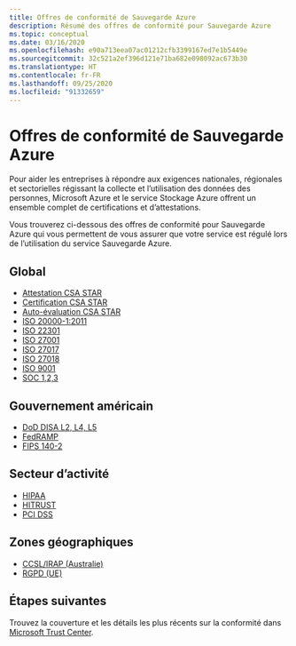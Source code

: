 ```yaml
---
title: Offres de conformité de Sauvegarde Azure
description: Résumé des offres de conformité pour Sauvegarde Azure
ms.topic: conceptual
ms.date: 03/16/2020
ms.openlocfilehash: e90a713eea07ac01212cfb3399167ed7e1b5449e
ms.sourcegitcommit: 32c521a2ef396d121e71ba682e098092ac673b30
ms.translationtype: HT
ms.contentlocale: fr-FR
ms.lasthandoff: 09/25/2020
ms.locfileid: "91332659"
---
```

# <a name="azure-backup-compliance-offerings"></a>Offres de conformité de Sauvegarde Azure

Pour aider les entreprises à répondre aux exigences nationales, régionales et sectorielles régissant la collecte et l’utilisation des données des personnes, Microsoft Azure et le service Stockage Azure offrent un ensemble complet de certifications et d’attestations.

Vous trouverez ci-dessous des offres de conformité pour Sauvegarde Azure qui vous permettent de vous assurer que votre service est régulé lors de l’utilisation du service Sauvegarde Azure.

## <a name="global"></a>Global

* [Attestation CSA STAR](/microsoft-365/compliance/offering-csa-star-attestation)
* [Certification CSA STAR](/microsoft-365/compliance/offering-csa-star-certification)
* [Auto-évaluation CSA STAR](/microsoft-365/compliance/offering-csa-star-self-assessment)
* [ISO 20000-1:2011](/microsoft-365/compliance/offering-iso-20000-1-2011)
* [ISO 22301](/microsoft-365/compliance/offering-iso-22301)
* [ISO 27001](/microsoft-365/compliance/offering-iso-27017)
* [ISO 27017](/microsoft-365/compliance/offering-iso-27017)
* [ISO 27018](/microsoft-365/compliance/offering-iso-27018)
* [ISO 9001](/microsoft-365/compliance/offering-iso-9001)
* [SOC 1,2,3](/microsoft-365/compliance/offering-soc)

## <a name="us-government"></a>Gouvernement américain

* [DoD DISA L2, L4, L5](/microsoft-365/compliance/offering-dod-disa-l2-l4-l5)
* [FedRAMP](/microsoft-365/compliance/offering-fedramp)
* [FIPS 140-2](/microsoft-365/compliance/offering-fips-140-2)

## <a name="industry"></a>Secteur d’activité

* [HIPAA](/microsoft-365/compliance/offering-hipaa-hitech)
* [HITRUST](/microsoft-365/compliance/offering-hitrust)
* [PCI DSS](/microsoft-365/compliance/offering-pci-dss)

## <a name="regional"></a>Zones géographiques

* [CCSL/IRAP (Australie)](/microsoft-365/compliance/offering-ccsl-irap-australia)
* [RGPD (UE)](https://www.microsoft.com/trustcenter/privacy/gdpr)

## <a name="next-steps"></a>Étapes suivantes

Trouvez la couverture et les détails les plus récents sur la conformité dans [Microsoft Trust Center](https://www.microsoft.com/TrustCenter/Compliance/default.aspx).
